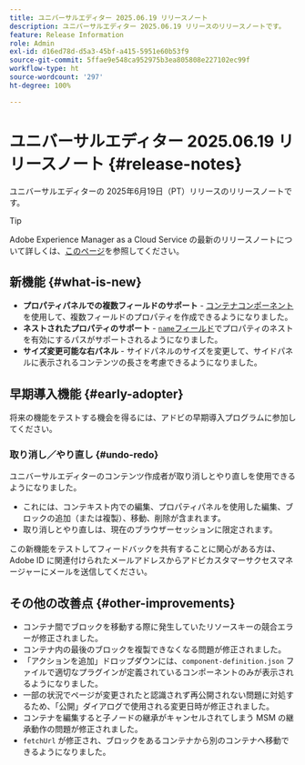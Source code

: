 ```yaml
---
title: ユニバーサルエディター 2025.06.19 リリースノート
description: ユニバーサルエディター 2025.06.19 リリースのリリースノートです。
feature: Release Information
role: Admin
exl-id: d16ed78d-d5a3-45bf-a415-5951e60b53f9
source-git-commit: 5ffae9e548ca952975b3ea805808e227102ec99f
workflow-type: ht
source-wordcount: '297'
ht-degree: 100%

---
```



# ユニバーサルエディター 2025.06.19 リリースノート {#release-notes}

ユニバーサルエディターの 2025年6月19日（PT）リリースのリリースノートです。

>[!TIP]
>
>Adobe Experience Manager as a Cloud Service の最新のリリースノートについて詳しくは、[このページ](/help/release-notes/release-notes-cloud/release-notes-current.md)を参照してください。

## 新機能 {#what-is-new}

* **プロパティパネルでの複数フィールドのサポート** -
  [コンテナコンポーネント](/help/implementing/universal-editor/field-types.md#container) を使用して、複数フィールドのプロパティを作成できるようになりました。
* **ネストされたプロパティのサポート** - [`name`フィールド](/help/implementing/universal-editor/field-types.md#nesting)でプロパティのネストを有効にするパスがサポートされるようになりました。
* **サイズ変更可能な右パネル** - サイドパネルのサイズを変更して、サイドパネルに表示されるコンテンツの長さを考慮できるようになりました。

## 早期導入機能 {#early-adopter}

将来の機能をテストする機会を得るには、アドビの早期導入プログラムに参加してください。

### **取り消し／やり直し** {#undo-redo}

ユニバーサルエディターのコンテンツ作成者が取り消しとやり直しを使用できるようになりました。

* これには、コンテキスト内での編集、プロパティパネルを使用した編集、ブロックの追加（または複製）、移動、削除が含まれます。
* 取り消しとやり直しは、現在のブラウザーセッションに限定されます。

この新機能をテストしてフィードバックを共有することに関心がある方は、Adobe ID に関連付けられたメールアドレスからアドビカスタマーサクセスマネージャーにメールを送信してください。

## その他の改善点 {#other-improvements}

* コンテナ間でブロックを移動する際に発生していたリソースキーの競合エラーが修正されました。
* コンテナ内の最後のブロックを複製できなくなる問題が修正されました。
* 「アクションを追加」ドロップダウンには、`component-definition.json` ファイルで適切なプラグインが定義されているコンポーネントのみが表示されるようになりました。
* 一部の状況でページが変更されたと認識されず再公開されない問題に対処するため、「公開」ダイアログで使用される変更日時が修正されました。
* コンテナを編集すると子ノードの継承がキャンセルされてしまう MSM の継承動作の問題が修正されました。
* `fetchUrl` が修正され、ブロックをあるコンテナから別のコンテナへ移動できるようになりました。
